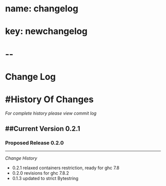 # name: changelog
# key: newchangelog
# -- 

Change Log
==================


#History Of Changes
=================

*For complete history please view commit log*

##Current Version 0.2.1
--------------------------	


### Proposed Release 0.2.0
----------------------------



*Change History* 
+  0.2.1
   relaxed containers restriction,
   ready for ghc 7.8
+  0.2.0
 revisions for ghc 7.8.2
+  0.1.3
 updated to strict Bytestring
 
